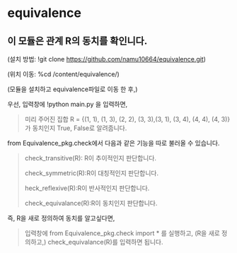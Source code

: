 # equivalence
## 이 모듈은 관계 R의 동치를 확인니다.
 (설치 방법: !git clone https://github.com/namu10664/equivalence.git)
 
 (위치 이동: %cd /content/equivalence/)
 
 (모듈을 설치하고 equivalence파일로 이동 한 후,) 
 
 우선, 입력창에 !python main.py 을 입력하면,

> 미리 주어진 집합 R = {(1, 1), (1, 3), (2, 2), (3, 3),(3, 1), (3, 4), (4, 4), (4, 3)} 가 동치인지 True, False로 알려줍니다.

  from Equivalence_pkg.check에서 다음과 같은 기능을 따로 불러올 수 있습니다.
  
>  check_transitive(R): R이 추이적인지 판단합니다.
>  
>  check_symmetric(R):R이 대칭적인지 판단합니다.
>  
>  heck_reflexive(R):R이 반사적인지 판단합니다.
>  
>  check_equivalance(R):R이 동치인지 판단합니다.

 즉, R을 새로 정의하여 동치를 알고싶다면,

> 입력창에 from Equivalence_pkg.check import * 를 실행하고, (R을 새로 정의하고,) check_equivalance(R)를 입력하면 됩니다.

